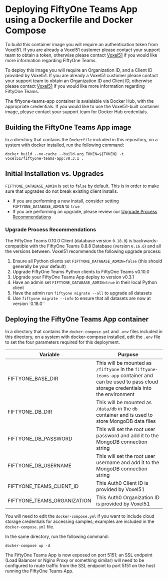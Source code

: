 # Deploying FiftyOne Teams App using a Dockerfile and Docker Compose

To build this container image you will require an authentication token from Voxel51.  If you are already a Voxel51 customer please contact your support team to obtain a token, otherwise please contact [Voxel51](https://voxel51.com/#teams-form) if you would like more information regarding FiftyOne Teams.

To deploy this image you will require an Organization ID, and a Client ID provided by Voxel51.  If you are already a Voxel51 customer please contact your support team to obtain an Organization ID and Client ID, otherwise please contact [Voxel51](https://voxel51.com/#teams-form) if you would like more information regarding FiftyOne Teams.

The fiftyone-teams-app container is avaialable via Docker Hub, with the appropriate credentials.  If you would like to use the Voxel51-built container image, please contact your support team for Docker Hub credentials.

## Building the FiftyOne Teams App image

In a directory that contains the `Dockerfile` included in this repository, on a system with docker installed, run the following command:

`docker build --no-cache --build-arg TOKEN=${TOKEN} -t voxel51/fiftyone-teams-app:v0.3.1 .`

## Initial Installation vs. Upgrades

`FIFTYONE_DATABASE_ADMIN` is set to `false` by default.  This is in order to make sure that upgrades do not break existing client installs.

- If you are performing a new install, consider setting `FIFTYONE_DATABASE_ADMIN` to `true`
- If you are performing an upgrade, please review our [Upgrade Process Recommendations](#upgrade-process-recommendations)

### Upgrade Process Recommendations

The FiftyOne Teams 0.10.0 Client (database version `0.18.0`) is backwards-compatible with the FiftyOne Teams 0.8.8 Database (version `0.16.6`) and all the versions between. Voxel51 recommends the following upgrade process:

1. Ensure all Python clients set `FIFTYONE_DATABASE_ADMIN=false` (this should generally be your default)
1. Upgrade FiftyOne Teams Python clients to FiftyOne Teams v0.10.0
1. Upgrade your FiftyOne Teams App deploy to version v0.3.1
1. Have an admin set `FIFTYONE_DATABASE_ADMIN=true` in their local Python client
1. Have the admin run `fiftyone migrate --all` to upgrade all datasets
1. Use `fiftyone migrate --info` to ensure that all datasets are now at version `0.18.0``

## Deploying the FiftyOne Teams App container

In a directory that contains the `docker-compose.yml` and `.env` files included in this directory, on a system with docker-compose installed, edit the `.env` file to set the four parameters required for this deployment.

| Variable                    | Purpose                                                                                                                                          |
|-----------------------------|--------------------------------------------------------------------------------------------------------------------------------------------------|
| FIFTYONE_BASE_DIR           | This will be mounted as `/fiftyone` in the `fiftyone-teams-app` container and can be used to pass cloud storage credentials into the environment |
| FIFTYONE_DB_DIR             | This will be mounted as `/data/db` in the `db` container and is used to store MongoDB data files                                                 |
| FIFTYONE_DB_PASSWORD        | This will set the root user password and add it to the MongoDB connection string                                                                 |
| FIFTYONE_DB_USERNAME        | This will set the root user username and add it to the MongoDB connection string                                                                 |
| FIFTYONE_TEAMS_CLIENT_ID    | This Auth0 Client ID is provided by Voxel51                                                                                                      |
| FIFTYONE_TEAMS_ORGANIZATION | This Auth0 Organization ID is provided by Voxel51                                                                                                |

You will need to edit the `docker-compose.yml` if you want to include cloud storage credentials for accessing samples; examples are included in the `docker-compose.yml` file.

In the same directory, run the following command:

`docker-compose up -d`

The FiftyOne Teams App is now exposed on port 5151; an SSL endpoint (Load Balancer or Nginx Proxy or something similar) will need to be configured to route traffic from the SSL endpoint to port 5151 on the host running the FiftyOne Teams App.
